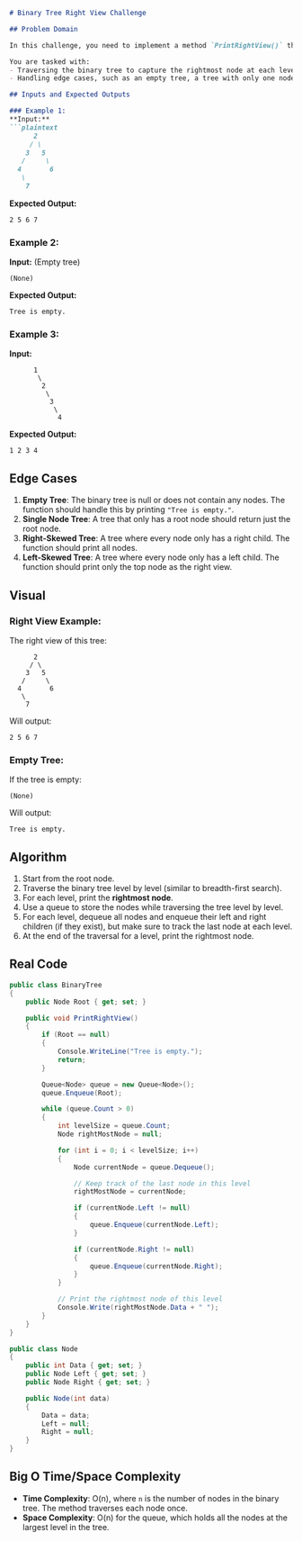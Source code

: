﻿
```markdown
# Binary Tree Right View Challenge

## Problem Domain

In this challenge, you need to implement a method `PrintRightView()` that prints the **right view** of a binary tree. The right view of a binary tree contains the nodes visible when the tree is viewed from the right side.

You are tasked with:
- Traversing the binary tree to capture the rightmost node at each level.
- Handling edge cases, such as an empty tree, a tree with only one node, or a tree where all nodes are on one side.

## Inputs and Expected Outputs

### Example 1:
**Input:**
```plaintext
      2
     / \
    3   5
   /     \
  4       6
   \
    7
```

**Expected Output:**
```plaintext
2 5 6 7
```

### Example 2:
**Input:** (Empty tree)
```plaintext
(None)
```

**Expected Output:**
```plaintext
Tree is empty.
```

### Example 3:
**Input:**
```plaintext
      1
       \
        2
         \
          3
           \
            4
```

**Expected Output:**
```plaintext
1 2 3 4
```

## Edge Cases

1. **Empty Tree**: The binary tree is null or does not contain any nodes. The function should handle this by printing `"Tree is empty."`.
2. **Single Node Tree**: A tree that only has a root node should return just the root node.
3. **Right-Skewed Tree**: A tree where every node only has a right child. The function should print all nodes.
4. **Left-Skewed Tree**: A tree where every node only has a left child. The function should print only the top node as the right view.

## Visual

### Right View Example:
The right view of this tree:

```plaintext
      2
     / \
    3   5
   /     \
  4       6
   \
    7
```

Will output:
```plaintext
2 5 6 7
```

### Empty Tree:
If the tree is empty:

```plaintext
(None)
```

Will output:
```plaintext
Tree is empty.
```

## Algorithm

1. Start from the root node.
2. Traverse the binary tree level by level (similar to breadth-first search).
3. For each level, print the **rightmost node**.
4. Use a queue to store the nodes while traversing the tree level by level.
5. For each level, dequeue all nodes and enqueue their left and right children (if they exist), but make sure to track the last node at each level.
6. At the end of the traversal for a level, print the rightmost node.

## Real Code

```csharp
public class BinaryTree
{
    public Node Root { get; set; }

    public void PrintRightView()
    {
        if (Root == null)
        {
            Console.WriteLine("Tree is empty.");
            return;
        }

        Queue<Node> queue = new Queue<Node>();
        queue.Enqueue(Root);

        while (queue.Count > 0)
        {
            int levelSize = queue.Count;
            Node rightMostNode = null;

            for (int i = 0; i < levelSize; i++)
            {
                Node currentNode = queue.Dequeue();

                // Keep track of the last node in this level
                rightMostNode = currentNode;

                if (currentNode.Left != null)
                {
                    queue.Enqueue(currentNode.Left);
                }

                if (currentNode.Right != null)
                {
                    queue.Enqueue(currentNode.Right);
                }
            }

            // Print the rightmost node of this level
            Console.Write(rightMostNode.Data + " ");
        }
    }
}

public class Node
{
    public int Data { get; set; }
    public Node Left { get; set; }
    public Node Right { get; set; }

    public Node(int data)
    {
        Data = data;
        Left = null;
        Right = null;
    }
}
```

## Big O Time/Space Complexity

- **Time Complexity**: O(n), where `n` is the number of nodes in the binary tree. The method traverses each node once.
- **Space Complexity**: O(n) for the queue, which holds all the nodes at the largest level in the tree.
```

